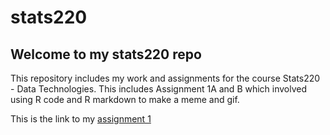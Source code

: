 # stats220

## Welcome to my stats220 repo


This repository includes my work and assignments for the course Stats220 - Data Technologies. This includes Assignment 1A and B which involved using 
R code and R markdown to make a meme and gif.

This is the link to my [assignment 1](https://upar122.github.io/stats220/)
